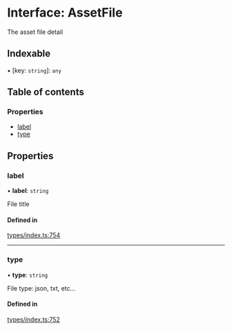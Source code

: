 # Interface: AssetFile

The asset file detail

## Indexable

▪ [key: `string`]: `any`

## Table of contents

### Properties

- [label](AssetFile.md#label)
- [type](AssetFile.md#type)

## Properties

### label

• **label**: `string`

File title

#### Defined in

[types/index.ts:754](https://github.com/nevermined-io/react-components/blob/c41020d/catalog/src/types/index.ts#L754)

___

### type

• **type**: `string`

File type: json, txt, etc...

#### Defined in

[types/index.ts:752](https://github.com/nevermined-io/react-components/blob/c41020d/catalog/src/types/index.ts#L752)
